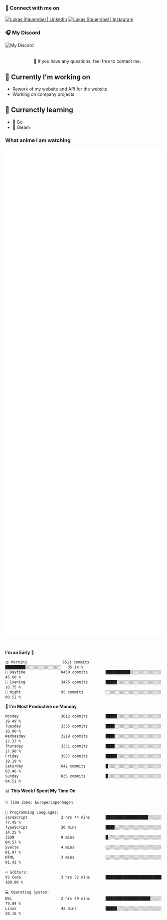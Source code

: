 ### 🔗 Connect with me on
<a href="https://www.instagram.com/lukas_stauersbol" target="_blank"><img align="center" src="https://raw.githubusercontent.com/stauersbol/stauersbol/main/images/instagram.svg" alt="Lukas Stauersbøl | LinkedIn" width="30px"/></a>
<a href="https://www.linkedin.com/in/lukas-stauersbol/" target="_blank"><img align="center" src="https://raw.githubusercontent.com/stauersbol/stauersbol/main/images/linkedin.svg" alt="Lukas Stauersbøl | Instagram" width="30px"/></a>

<p align="center">
 <h3>🎧 My Discord</h3>
 <img align="left" height="55px" src="https://discord.c99.nl/widget/theme-2/147806323323568128.png" alt="My Discord" />
</p>

<br/>
<br/>
<br/>
💬 If you have any questions, feel free to contact me.

## 🔭 Currently I'm working on
- Rework of my website and API for the website.
- Working on company projects
 
## 🌱 Currenctly learning
- 💙 Go
- 💜 Gleam

### What anime I am watching
<a href="https://anilist.co/user/slashiy/" align="center"><img align="center" width="500px" src="metrics.plugin.personal.anilist.svg" /></a>

<br/>

<!--START_SECTION:waka-->
**I'm an Early 🐤** 

```text
🌞 Morning                6511 commits        █████████░░░░░░░░░░░░░░░░   35.14 % 
🌆 Daytime                8450 commits        ███████████░░░░░░░░░░░░░░   45.60 % 
🌃 Evening                3475 commits        █████░░░░░░░░░░░░░░░░░░░░   18.75 % 
🌙 Night                  95 commits          ░░░░░░░░░░░░░░░░░░░░░░░░░   00.51 % 
```
📅 **I'm Most Productive on Monday** 

```text
Monday                   3612 commits        █████░░░░░░░░░░░░░░░░░░░░   19.49 % 
Tuesday                  3335 commits        ████░░░░░░░░░░░░░░░░░░░░░   18.00 % 
Wednesday                3219 commits        ████░░░░░░░░░░░░░░░░░░░░░   17.37 % 
Thursday                 3331 commits        ████░░░░░░░░░░░░░░░░░░░░░   17.98 % 
Friday                   3557 commits        █████░░░░░░░░░░░░░░░░░░░░   19.19 % 
Saturday                 642 commits         █░░░░░░░░░░░░░░░░░░░░░░░░   03.46 % 
Sunday                   835 commits         █░░░░░░░░░░░░░░░░░░░░░░░░   04.51 % 
```


📊 **This Week I Spent My Time On** 

```text
🕑︎ Time Zone: Europe/Copenhagen

💬 Programming Languages: 
JavaScript               2 hrs 44 mins       ███████████████████░░░░░░   77.45 % 
TypeScript               30 mins             ████░░░░░░░░░░░░░░░░░░░░░   14.25 % 
JSON                     9 mins              █░░░░░░░░░░░░░░░░░░░░░░░░   04.57 % 
Svelte                   4 mins              ░░░░░░░░░░░░░░░░░░░░░░░░░   01.97 % 
HTML                     3 mins              ░░░░░░░░░░░░░░░░░░░░░░░░░   01.42 % 

🔥 Editors: 
VS Code                  3 hrs 32 mins       █████████████████████████   100.00 % 

💻 Operating System: 
WSL                      2 hrs 49 mins       ████████████████████░░░░░   79.84 % 
Linux                    42 mins             █████░░░░░░░░░░░░░░░░░░░░   20.16 % 
```


<!--END_SECTION:waka-->
